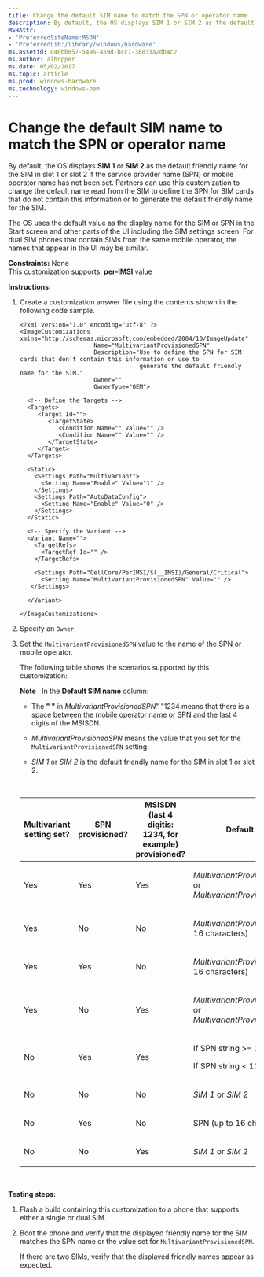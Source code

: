 ```yaml
---
title: Change the default SIM name to match the SPN or operator name
description: By default, the OS displays SIM 1 or SIM 2 as the default friendly name for the SIM in slot 1 or slot 2 if the service provider name (SPN) or mobile operator name has not been set.
MSHAttr:
- 'PreferredSiteName:MSDN'
- 'PreferredLib:/library/windows/hardware'
ms.assetid: d40bb857-5496-459d-bcc7-38833a2db4c2
ms.author: alhopper
ms.date: 05/02/2017
ms.topic: article
ms.prod: windows-hardware
ms.technology: windows-oem
---
```


# Change the default SIM name to match the SPN or operator name


By default, the OS displays **SIM 1** or **SIM 2** as the default friendly name for the SIM in slot 1 or slot 2 if the service provider name (SPN) or mobile operator name has not been set. Partners can use this customization to change the default name read from the SIM to define the SPN for SIM cards that do not contain this information or to generate the default friendly name for the SIM.

The OS uses the default value as the display name for the SIM or SPN in the Start screen and other parts of the UI including the SIM settings screen. For dual SIM phones that contain SIMs from the same mobile operator, the names that appear in the UI may be similar.

<a href="" id="constraints---none"></a>**Constraints:** None  
This customization supports: **per-IMSI** value

<a href="" id="instructions-"></a>**Instructions:**  
1.  Create a customization answer file using the contents shown in the following code sample.

    ``` syntax
    <?xml version="1.0" encoding="utf-8" ?>  
    <ImageCustomizations xmlns="http://schemas.microsoft.com/embedded/2004/10/ImageUpdate"  
                         Name="MultivariantProvisionedSPN"  
                         Description="Use to define the SPN for SIM cards that don't contain this information or use to
                                      generate the default friendly name for the SIM."  
                         Owner=""  
                         OwnerType="OEM"> 
      
      <!-- Define the Targets --> 
      <Targets>
         <Target Id="">
            <TargetState>
               <Condition Name="" Value="" />
               <Condition Name="" Value="" />
            </TargetState>
         </Target>
      </Targets>
      
      <Static>
        <Settings Path="Multivariant">
          <Setting Name="Enable" Value="1" />
        </Settings>
        <Settings Path="AutoDataConfig">
          <Setting Name="Enable" Value="0" />
        </Settings>
      </Static>

      <!-- Specify the Variant -->
      <Variant Name=""> 
        <TargetRefs>
          <TargetRef Id="" /> 
        </TargetRefs>

        <Settings Path="CellCore/PerIMSI/$(__IMSI)/General/Critical">  
          <Setting Name="MultivariantProvisionedSPN" Value="" />    
       </Settings>  

      </Variant>

    </ImageCustomizations>
    ```

2.  Specify an `Owner`.

3.  Set the `MultivariantProvisionedSPN` value to the name of the SPN or mobile operator.

    The following table shows the scenarios supported by this customization:

    **Note**  
    In the **Default SIM name** column:

    -   The **" "** in *MultivariantProvisionedSPN*" "1234 means that there is a space between the mobile operator name or SPN and the last 4 digits of the MSISDN.

    -   *MultivariantProvisionedSPN* means the value that you set for the `MultivariantProvisionedSPN` setting.

    -   *SIM 1* or *SIM 2* is the default friendly name for the SIM in slot 1 or slot 2.

     

    <table>
    <colgroup>
    <col width="25%" />
    <col width="25%" />
    <col width="25%" />
    <col width="25%" />
    </colgroup>
    <thead>
    <tr class="header">
    <th>Multivariant setting set?</th>
    <th>SPN provisioned?</th>
    <th>MSISDN (last 4 digitis: 1234, for example) provisioned?</th>
    <th>Default SIM name</th>
    </tr>
    </thead>
    <tbody>
    <tr class="odd">
    <td><p>Yes</p></td>
    <td><p>Yes</p></td>
    <td><p>Yes</p></td>
    <td><p><em>MultivariantProvisionedSPN</em>1234 or <em>MultivariantProvisionedSPN</em>&quot; &quot;1234</p></td>
    </tr>
    <tr class="even">
    <td><p>Yes</p></td>
    <td><p>No</p></td>
    <td><p>No</p></td>
    <td><p><em>MultivariantProvisionedSPN</em> (up to 16 characters)</p></td>
    </tr>
    <tr class="odd">
    <td><p>Yes</p></td>
    <td><p>Yes</p></td>
    <td><p>No</p></td>
    <td><p><em>MultivariantProvisionedSPN</em> (up to 16 characters)</p></td>
    </tr>
    <tr class="even">
    <td><p>Yes</p></td>
    <td><p>No</p></td>
    <td><p>Yes</p></td>
    <td><p><em>MultivariantProvisionedSPN</em>1234 or <em>MultivariantProvisionedSPN</em>&quot; &quot;1234</p></td>
    </tr>
    <tr class="odd">
    <td><p>No</p></td>
    <td><p>Yes</p></td>
    <td><p>Yes</p></td>
    <td><p>If SPN string &gt;= 12: <em>SPN</em>1234</p>
    <p>If SPN string &lt; 12: <em>SPN</em>&quot; &quot;1234</p></td>
    </tr>
    <tr class="even">
    <td><p>No</p></td>
    <td><p>No</p></td>
    <td><p>No</p></td>
    <td><p><em>SIM 1</em> or <em>SIM 2</em></p></td>
    </tr>
    <tr class="odd">
    <td><p>No</p></td>
    <td><p>Yes</p></td>
    <td><p>No</p></td>
    <td><p>SPN (up to 16 characters)</p></td>
    </tr>
    <tr class="even">
    <td><p>No</p></td>
    <td><p>No</p></td>
    <td><p>Yes</p></td>
    <td><p><em>SIM 1</em> or <em>SIM 2</em></p></td>
    </tr>
    </tbody>
    </table>

     

<a href="" id="testing-steps-"></a>**Testing steps:**  
1.  Flash a build containing this customization to a phone that supports either a single or dual SIM.

2.  Boot the phone and verify that the displayed friendly name for the SIM matches the SPN name or the value set for `MultivariantProvisionedSPN`.

    If there are two SIMs, verify that the displayed friendly names appear as expected.

 

 






